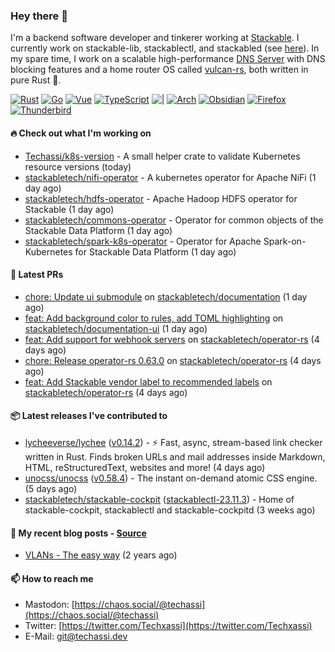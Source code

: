 ### Hey there 👋

I'm a backend software developer and tinkerer working at [Stackable][stackable]. I currently work on
stackable-lib, stackablectl, and stackabled (see [here][stackable-work]). In my spare time, I work on
a scalable high-performance [DNS Server][portal] with DNS blocking features and a home router OS
called [vulcan-rs][vulcan], both written in pure Rust 🦀.

[stackable-work]: https://github.com/stackabletech/stackable
[stackable]: https://github.com/stackabletech
[portal]: https://github.com/portal-rs/portal
[vulcan]: https://github.com/vulcan-rs

[![Rust](https://img.shields.io/badge/-Rust-141414?style=flat&logo=rust&logoColor=%23f97f39)](https://www.rust-lang.org/)
[![Go](https://img.shields.io/badge/-Go-141414?style=flat&logo=go&logoColor=%23f97f39)](https://go.dev/)
[![Vue](https://img.shields.io/badge/-Vue-141414?style=flat&logo=vuedotjs&logoColor=%23f97f39)](https://vuejs.org/)
[![TypeScript](https://img.shields.io/badge/-TypeScript-141414?style=flat&logo=typescript&logoColor=%23f97f39)](https://www.typescriptlang.org/)
![|](https://img.shields.io/badge/-%7C-141414?style=flat&logoColor=%23f97f39)
[![Arch](https://img.shields.io/badge/-Arch-141414?style=flat&logo=archlinux&logoColor=%23f97f39)](https://archlinux.org/)
[![Obsidian](https://img.shields.io/badge/-Obsidian-141414?style=flat&logo=obsidian&logoColor=%23f97f39)](https://obsidian.md/)
[![Firefox](https://img.shields.io/badge/-Firefox-141414?style=flat&logo=firefox&logoColor=%23f97f39)](https://www.mozilla.org/en-US/firefox/new/)
[![Thunderbird](https://img.shields.io/badge/-Thunderbird-141414?style=flat&logo=thunderbird&logoColor=%23f97f39)](https://www.thunderbird.net/en-US/)

#### 🔥 Check out what I'm working on


- [Techassi/k8s-version](https://github.com/Techassi/k8s-version) - A small helper crate to validate Kubernetes resource versions (today)
- [stackabletech/nifi-operator](https://github.com/stackabletech/nifi-operator) - A kubernetes operator for Apache NiFi (1 day ago)
- [stackabletech/hdfs-operator](https://github.com/stackabletech/hdfs-operator) - Apache Hadoop HDFS operator for Stackable (1 day ago)
- [stackabletech/commons-operator](https://github.com/stackabletech/commons-operator) - Operator for common objects of the Stackable Data Platform (1 day ago)
- [stackabletech/spark-k8s-operator](https://github.com/stackabletech/spark-k8s-operator) - Operator for Apache Spark-on-Kubernetes for Stackable Data Platform (1 day ago)

#### 🧪 Latest PRs


- [chore: Update ui submodule](https://github.com/stackabletech/documentation/pull/536) on [stackabletech/documentation](https://github.com/stackabletech/documentation) (1 day ago)
- [feat: Add background color to rules, add TOML highlighting](https://github.com/stackabletech/documentation-ui/pull/55) on [stackabletech/documentation-ui](https://github.com/stackabletech/documentation-ui) (1 day ago)
- [feat: Add support for webhook servers](https://github.com/stackabletech/operator-rs/pull/730) on [stackabletech/operator-rs](https://github.com/stackabletech/operator-rs) (4 days ago)
- [chore: Release operator-rs 0.63.0](https://github.com/stackabletech/operator-rs/pull/729) on [stackabletech/operator-rs](https://github.com/stackabletech/operator-rs) (4 days ago)
- [feat: Add Stackable vendor label to recommended labels](https://github.com/stackabletech/operator-rs/pull/728) on [stackabletech/operator-rs](https://github.com/stackabletech/operator-rs) (4 days ago)

#### 📦 Latest releases I've contributed to


- [lycheeverse/lychee](https://github.com/lycheeverse/lychee/releases/tag/v0.14.2) ([v0.14.2](https://github.com/lycheeverse/lychee/releases/tag/v0.14.2)) - ⚡ Fast, async, stream-based link checker written in Rust. Finds broken URLs and mail addresses inside Markdown, HTML, reStructuredText, websites and more! (4 days ago)
- [unocss/unocss](https://github.com/unocss/unocss/releases/tag/v0.58.4) ([v0.58.4](https://github.com/unocss/unocss/releases/tag/v0.58.4)) - The instant on-demand atomic CSS engine. (5 days ago)
- [stackabletech/stackable-cockpit](https://github.com/stackabletech/stackable-cockpit/releases/tag/stackablectl-23.11.3) ([stackablectl-23.11.3](https://github.com/stackabletech/stackable-cockpit/releases/tag/stackablectl-23.11.3)) - Home of stackable-cockpit, stackablectl and stackable-cockpitd (3 weeks ago)

#### 📜 My recent blog posts - [Source](https://github.com/Techassi/page)


- [VLANs - The easy way](https://techassi.dev/posts/vlans-the-easy-way/) (2 years ago)

#### 📫 How to reach me

- Mastodon: [https://chaos.social/@techassi](https://chaos.social/@techassi)
- Twitter: [https://twitter.com/Techxassi](https://twitter.com/Techxassi)
- E-Mail: git@techassi.dev
